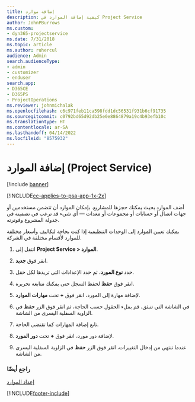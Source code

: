```yaml
---
title: إضافة موارد
description: كيفية إضافة الموارد في Project Service
author: JohnPBurrows
ms.custom:
- dyn365-projectservice
ms.date: 7/31/2018
ms.topic: article
ms.author: ruhercul
audience: Admin
search.audienceType:
- admin
- customizer
- enduser
search.app:
- D365CE
- D365PS
- ProjectOperations
ms.reviewer: johnmichalak
ms.openlocfilehash: c6c971feb11ca598fdd1dc56531f931b6cf91735
ms.sourcegitcommit: c0792bd65d92db25e0e8864879a19c4b93efb10c
ms.translationtype: HT
ms.contentlocale: ar-SA
ms.lasthandoff: 04/14/2022
ms.locfileid: "8575932"
---
```

# <a name="add-resources-project-service"></a>إضافة الموارد (Project Service)

[!include [banner](../includes/psa-now-project-operations.md)]

[!INCLUDE[cc-applies-to-psa-app-1x-2x](../includes/cc-applies-to-psa-app-1x-2x.md)]

أضف الموارد بحيث يمكنك حجزها للمشاريع. بإمكان الموارد أن تتضمن مستخدمين أو جهات اتصال أو حسابات أو مجموعات أو معدات — أي شيء قد ترغب في تضمينه في جدولة المشروع وفوترته.  
  
يمكنك تعيين الموارد إلى الوحدات التنظيمية إذا كنت بحاجة لتكاليف وأسعار مختلفة للموارد لأقسام مختلفة في الشركة.  
  
1.  انتقل إلى **Project Service > الموارد‬**.  
  
2.  انقر فوق **جديد**.  
  
3.  حدد **نوع المورد**، ثم حدد الإعدادات التي تريدها لكل حقل.  
  
4.  انقر فوق **حفظ** لحفظ السجل حتى يمكنك متابعة تحريره.  
  
5.  لإضافة مهارة إلى المورد، انقر فوق **+** تحت **مهارات الموارد**.  
  
6.  في الشاشة التي تنبثق، قم بملء الحقول حسب الحاجة، ثم انقر فوق الزر **حفظ** في الزاوية السفلية اليسرى من الشاشة.  
  
7.  تابع إضافة المهارات كما تقتضي الحاجة.  
  
8.  لإضافة دور مورد، انقر فوق **+** تحت **دور المورد**.  
  
9. عندما تنتهي من إدخال التغييرات، انقر فوق الزر **حفظ** في الزاوية السفلية اليسرى من الشاشة.  
  
### <a name="see-also"></a>راجع أيضًا  
 [إعداد الموارد](../psa/set-up-resources.md)


[!INCLUDE[footer-include](../includes/footer-banner.md)]
